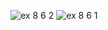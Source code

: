 ![ex 8 6 2](https://github.com/65030034/03376836-OOP-2566-Lab-08/assets/144875017/3ba4b46b-9959-4bcc-9e9a-4b412cf49937)
![ex 8 6 1](https://github.com/65030034/03376836-OOP-2566-Lab-08/assets/144875017/130091a6-b063-40e2-aace-b10a6d9a7096)
